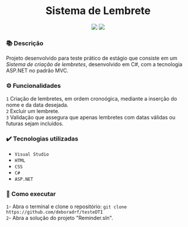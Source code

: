 <h1 align="center">Sistema de Lembrete</h1>
<p align="center">
  <img src="https://img.shields.io/badge/STATUS-CONCLUIDO-green?style=plastic">
  <img src="https://img.shields.io/github/stars/deboradrf?style=social">
</p>

### 📚 Descrição
Projeto desenvolvido para teste prático de estágio que consiste em um *Sistema de criação de lembretes*, desenvolvido em C#, com a tecnologia ASP.NET no padrão MVC.

### ⚙️ Funcionalidades
``1`` Criação de lembretes, em ordem cronoógica, mediante a inserção do nome e da data desejada. <br>
``2`` Excluir um lembrete. <br>
``3`` Validação que assegura que apenas lembretes com datas válidas ou futuras sejam incluídos.

### ✔️ Tecnologias utilizadas
- ``Visual Studio``
- ``HTML``
- ``CSS``
- ``C#``
- ``ASP.NET``

### 📁 Como executar
``1``- Abra o terminal e clone o repositório: `git clone https://github.com/deboradrf/testeDTI` <br>
``2``- Abra a solução do projeto "Reminder.sln".
